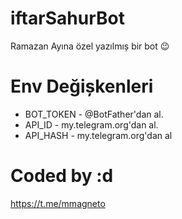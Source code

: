 # iftarSahurBot
Ramazan Ayına özel yazılmıș bir bot 😉

# Env Değișkenleri

- BOT_TOKEN - @BotFather'dan al.
- API_ID - my.telegram.org'dan al.
- API_HASH - my.telegram.org'dan al

# Coded by :d
https://t.me/mmagneto
